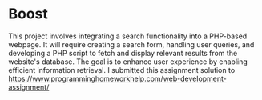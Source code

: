 # Boost
This project involves integrating a search functionality into a PHP-based webpage. It will require creating a search form, handling user queries, and developing a PHP script to fetch and display relevant results from the website's database. The goal is to enhance user experience by enabling efficient information retrieval. I submitted this assignment solution to https://www.programminghomeworkhelp.com/web-development-assignment/
